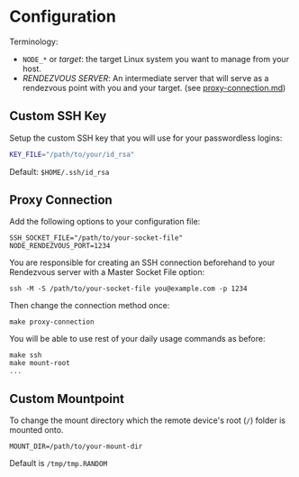 # Configuration 

Terminology: 

* `NODE_*` or *target*: the target Linux system you want to manage from your host. 
* *RENDEZVOUS SERVER*: An intermediate server that will serve as a rendezvous point with you and your target. (see [proxy-connection.md](./proxy-connection.md))


## Custom SSH Key

Setup the custom SSH key that you will use for your passwordless logins:

```bash
KEY_FILE="/path/to/your/id_rsa"
```
 Default: `$HOME/.ssh/id_rsa`

## Proxy Connection

Add the following options to your configuration file:

    SSH_SOCKET_FILE="/path/to/your-socket-file"
    NODE_RENDEZVOUS_PORT=1234

You are responsible for creating an SSH connection beforehand to your Rendezvous server with a Master Socket File option: 

    ssh -M -S /path/to/your-socket-file you@example.com -p 1234

Then change the connection method once: 

    make proxy-connection 
    
    
You will be able to use rest of your daily usage commands as before: 

    make ssh
    make mount-root 
    ...


## Custom Mountpoint

To change the mount directory which the remote device's root (`/`) folder is mounted onto.

    MOUNT_DIR=/path/to/your-mount-dir

 Default is `/tmp/tmp.RANDOM`
